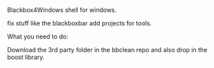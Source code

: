 Blackbox4Windows shell for windows.

fix stuff like the blackboxbar
add projects for tools.

What you need to do:

Download the 3rd party folder in the bbclean repo and also drop in the boost library.


